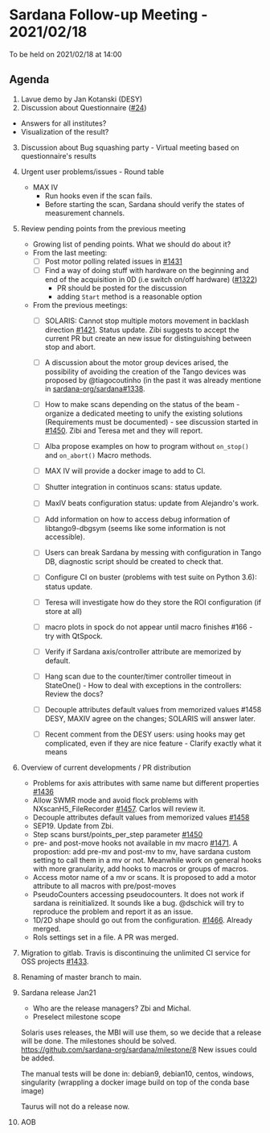 # Sardana Follow-up Meeting - 2021/02/18

To be held on 2021/02/18 at 14:00

## Agenda

1. Lavue demo by Jan Kotanski (DESY)
2. Discussion about Questionnaire ([#24](https://github.com/sardana-org/sardana-followup/issues/24))
  - Answers for all institutes?
  - Visualization of the result?
3. Discussion about Bug squashing party - Virtual meeting based on questionnaire's results
4. Urgent user problems/issues - Round table
    - MAX IV
        - Run hooks even if the scan fails.
        - Before starting the scan, Sardana should verify the states of measurement channels.
5. Review pending points from the previous meeting
    - Growing list of pending points. What we should do about it?
    - From the last meeting:
        - [ ] Post motor polling related issues in [#1431](https://github.com/sardana-org/sardana/issues/1431)
        - [ ] Find a way of doing stuff with hardware on the beginning and end of the acquisition in 0D (i.e switch on/off hardware) ([#1322](https://github.com/sardana-org/sardana/issues/1322))
            - PR should be posted for the discussion
            - adding `Start` method is a reasonable option
    - From the previous meetings:
        - [ ] SOLARIS: Cannot stop multiple motors movement in backlash direction [#1421](https://github.com/sardana-org/sardana/issues/1421). Status update. Zibi suggests to accept the current PR but create an new issue for distinguishing between stop and abort.
        - [ ] A discussion about the motor group devices arised, the possibility of avoiding the creation of the Tango devices was proposed by @tiagocoutinho (in the past it was already mentione in [sardana-org/sardana#1338](https://github.com/sardana-org/sardana/issues/1338#issuecomment-637646445).
        - [ ] How to make scans depending on the status of the beam - organize a dedicated meeting to unify the existing solutions (Requirements must be documented) - see discussion started in [#1450](https://github.com/sardana-org/sardana/issues/1450). Zibi and Teresa met and they will report.
        - [ ] Alba propose examples on how to program without `on_stop()` and `on_abort()` Macro methods.
        - [ ] MAX IV will provide a docker image to add to CI.
        - [ ] Shutter integration in continuos scans: status update.
        - [ ] MaxIV beats configuration status: update from  Alejandro's work.
        - [ ] Add information on how to access debug information of libtango9-dbgsym (seems like some information is not accessible).
        - [ ] Users can break Sardana by messing with configuration in Tango DB, diagnostic script should be created to check that.
        - [ ] Configure CI on buster (problems with test suite on Python 3.6): status update.
        - [ ] Teresa will investigate how do they store the ROI configuration (if store at all)
        - [ ]   macro plots in spock do not appear until macro finishes #166 - try with QtSpock.
        - [ ] Verify if Sardana axis/controller attribute are memorized by default.
        - [ ] Hang scan due to the counter/timer controller timeout in StateOne() - How to deal with exceptions in the controllers: Review the docs?
        - [ ] Decouple attributes default values from memorized values #1458
            DESY, MAXIV agree on the changes; SOLARIS will answer later.
        - [ ] Recent comment from the DESY users: using hooks may get complicated, even if they
        are nice feature - Clarify exactly what it means


6. Overview of current developments / PR distribution
    - Problems for axis attributes with same name but different properties [#1436](https://github.com/sardana-org/sardana/issues/1436)
    - Allow SWMR mode and avoid flock problems with NXscanH5_FileRecorder [#1457](https://github.com/sardana-org/sardana/issues/1457). Carlos will review it.
    - Decouple attributes default values from memorized values [#1458](https://github.com/sardana-org/sardana/issues/1458)
    - SEP19. Update from Zbi.
    - Step scans burst/points_per_step parameter [#1450](https://github.com/sardana-org/sardana/issues/1450)
    - pre- and post-move hooks not available in mv macro [#1471](https://github.com/sardana-org/sardana/issues/1471). A propostion: add pre-mv and post-mv to mv, have sardana custom setting to  call them in a mv or not.
      Meanwhile work on general hooks with more granularity, add hooks to macros or groups of macros.
    - Access motor name of a mv or scans.
      It is proposed to add a motor attribute to all macros with pre/post-moves
    - PseudoCounters accessing pseudocounters.
      It does not work if sardana is reinitialized. It sounds like a bug.
      @dschick will try to reproduce the problem and report it as an issue.
    - 1D/2D shape should go out from the configuration. [#1466](https://github.com/sardana-org/sardana/pull/1466/files#diff-b4dc204bf8202495936aa3777355984035597d4d9da04f35dbe9342c312782a5R666). Already merged.
    - RoIs settings set in a file. A PR was merged.


7. Migration to gitlab. Travis is discontinuing the unlimited CI service for OSS projects [#1433](https://github.com/sardana-org/sardana/issues/1433).

8. Renaming of master branch to main.

9. Sardana release Jan21
   - Who are the release managers? Zbi and Michal.
   - Preselect milestone scope

   Solaris uses releases, the MBI will use them, so we decide that a release will be done.
   The milestones should be solved.
   https://github.com/sardana-org/sardana/milestone/8
   New issues could be added.

   The manual tests will be done in:
   debian9, debian10, centos, windows, singularity (wrappling a docker image build on top of the conda base image)

   Taurus will not do a release now.


10. AOB

